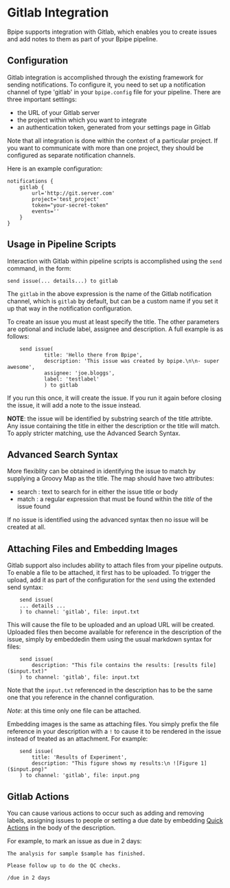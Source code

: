 [comment]: <> ( vim: ts=20 expandtab tw=100 spell nocindent nosmartindent filetype=Markdown)

# Gitlab Integration

Bpipe supports integration with Gitlab, which enables you to create 
issues and add notes to them as part of your Bpipe pipeline.

## Configuration

Gitlab integration is accomplished through the existing framework for sending
notifications. To configure it, you need to set up a notification channel
of type 'gitlab' in your `bpipe.config` file for your pipeline. There
are three important settings:

 - the URL of your Gitlab server
 - the project within which you want to integrate
 - an authentication token, generated from your settings page in Gitlab

Note that all integration is done within the context of a particular project.
If you want to communicate with more than one project, they should be configured
as separate notification channels.

Here is an example configuration:

```
notifications {
    gitlab {
        url='http://git.server.com'
        project='test_project'
        token="your-secret-token"
        events=''
    }
}
```

## Usage in Pipeline Scripts

Interaction with Gitlab within pipeline scripts is accomplished using
the `send` command, in the form:

```
send issue(... details...) to gitlab
```

The `gitlab` in the above expression is the name of the Gitlab notification
channel, which is `gitlab` by default, but can be a custom name if you 
set it up that way in the notification configuration.

To create an issue you must at least specify the title. The other parameters
are optional and include label, assignee and description. A full example is
as follows:

```
    send issue(                                                                         
            title: 'Hello there from Bpipe',                            
            description: 'This issue was created by bpipe.\n\n- super awesome',         
            assignee: 'joe.bloggs',                                                  
            label: 'testlabel' 
            ) to gitlab
```

If you run this once, it will create the issue. If you run it again before closing
the issue, it will add a note to the issue instead.

**NOTE**: the issue will be identified by substring search of the title attribte. Any issue
containing the title in either the description or the title will match. To apply stricter 
matching, use the Advanced Search Syntax.

## Advanced Search Syntax

More flexiblity can be obtained in identifying the issue to match by supplying a Groovy Map as the 
title. The map should have two attributes:

- search : text to search for in either the issue title or body
- match  : a regular expression that must be found within the *title* of the issue found

If no issue is identified using the advanced syntax then no issue will be created at all.

## Attaching Files and Embedding Images

Gitlab support also includes ability to attach files from your pipeline outputs. To enable 
a file to be attached, it first has to be uploaded. To trigger the upload, add it as part of the
configuration for the `send` using the extended send syntax:

```
    send issue(                                                                         
    ... details ...
    ) to channel: 'gitlab', file: input.txt
```

This will cause the file to be uploaded and an upload URL will be created. Uploaded files then become available for
reference in the description of the issue, simply by embeddedin them using the usual markdown syntax for files:

```
    send issue(                                                                         
        description: "This file contains the results: [results file]($input.txt)"
    ) to channel: 'gitlab', file: input.txt
```

Note that the `input.txt` referenced in the description has to be the same one that you
reference in the channel configuration.

_Note_: at this time only one file can be attached.

Embedding images is the same as attaching files. You simply prefix the file reference
in your description with a `!` to cause it to be rendered in the issue instead of treated
as an attachment. For example:

```
    send issue(                                                                         
        title: 'Results of Experiment',
        description: "This figure shows my results:\n ![Figure 1]($input.png)"
    ) to channel: 'gitlab', file: input.png
```

## Gitlab Actions

You can cause various actions to occur such as adding and removing labels, assigning issues
to people or setting a due date by embedding [Quick Actions](https://docs.gitlab.com/ee/user/project/quick_actions.html) 
in the body of the description.

For example, to mark an issue as due in 2 days:

```
The analysis for sample $sample has finished.

Please follow up to do the QC checks.

/due in 2 days
```



